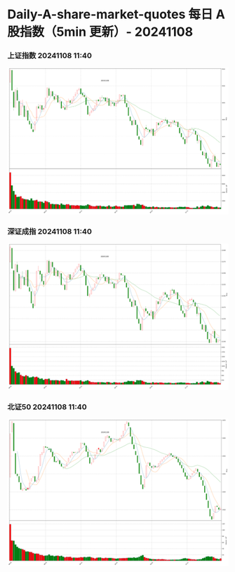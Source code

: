 
# Daily-A-share-market-quotes 每日 A 股指数（5min 更新）- 20241108

### 上证指数 20241108 11:40
![](./fig/2024/11/20241108-sh000001.png)

### 深证成指 20241108 11:40
![](./fig/2024/11/20241108-sz399001.png)

### 北证50 20241108 11:40
![](./fig/2024/11/20241108-bj899050.png)
